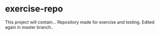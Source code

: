 # exercise-repo
This project will contain...
Repository made for exercise and testing.
Edited again in master branch..
